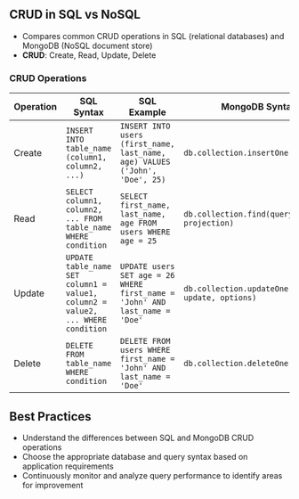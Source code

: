 ## CRUD in SQL vs NoSQL

- Compares common CRUD operations in SQL (relational databases) and MongoDB (NoSQL document store)
- **CRUD**: Create, Read, Update, Delete

### CRUD Operations

| Operation | SQL Syntax                                   | SQL Example                                      | MongoDB Syntax                               | MongoDB Example                                    |
|-----------|----------------------------------------------|--------------------------------------------------|-----------------------------------------------|----------------------------------------------------|
| Create    | `INSERT INTO table_name (column1, column2, ...)` | `INSERT INTO users (first_name, last_name, age) VALUES ('John', 'Doe', 25)` | `db.collection.insertOne(document)`          | `db.users.insertOne({first_name: 'John', last_name: 'Doe', age: 25})` |
| Read      | `SELECT column1, column2, ... FROM table_name WHERE condition` | `SELECT first_name, last_name, age FROM users WHERE age = 25` | `db.collection.find(query, projection)`     | `db.users.find({age: 25}, {first_name: 1, last_name: 1, age: 1})` |
| Update    | `UPDATE table_name SET column1 = value1, column2 = value2, ... WHERE condition` | `UPDATE users SET age = 26 WHERE first_name = 'John' AND last_name = 'Doe'` | `db.collection.updateOne(filter, update, options)` | `db.users.updateOne({first_name: 'John', last_name: 'Doe'}, {$set: {age: 26}})` |
| Delete    | `DELETE FROM table_name WHERE condition`    | `DELETE FROM users WHERE first_name = 'John' AND last_name = 'Doe'` | `db.collection.deleteOne(filter)`            | `db.users.deleteOne({first_name: 'John', last_name: 'Doe'})` |

## Best Practices
- Understand the differences between SQL and MongoDB CRUD operations
- Choose the appropriate database and query syntax based on application requirements
- Continuously monitor and analyze query performance to identify areas for improvement
